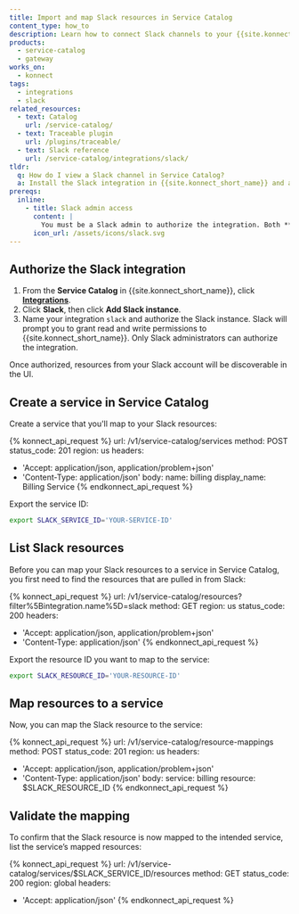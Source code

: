 ```yaml
---
title: Import and map Slack resources in Service Catalog
content_type: how_to
description: Learn how to connect Slack channels to your {{site.konnect_catalog}} service in {{site.konnect_short_name}}.
products:
  - service-catalog
  - gateway
works_on:
  - konnect
tags:
  - integrations
  - slack
related_resources:
  - text: Catalog
    url: /service-catalog/
  - text: Traceable plugin
    url: /plugins/traceable/
  - text: Slack reference
    url: /service-catalog/integrations/slack/
tldr:
  q: How do I view a Slack channel in Service Catalog?
  a: Install the Slack integration in {{site.konnect_short_name}} and authorize it using Slack admin credentials. Create a Service Catalog service and associate it with your Slack channel to improve visibility and ownership.
prereqs:
  inline:
    - title: Slack admin access
      content: |
        You must be a Slack admin to authorize the integration. Both **read** and **write** scopes are required by {{site.konnect_short_name}} to complete the connection.
      icon_url: /assets/icons/slack.svg
---
```


## Authorize the Slack integration

1. From the **Service Catalog** in {{site.konnect_short_name}}, click **[Integrations](https://cloud.konghq.com/us/service-catalog/integrations)**.
2. Click **Slack**, then click **Add Slack instance**.
3. Name your integration `slack` and authorize the Slack instance. Slack will prompt you to grant read and write permissions to {{site.konnect_short_name}}. Only Slack administrators can authorize the integration.

Once authorized, resources from your Slack account will be discoverable in the UI.


## Create a service in Service Catalog

Create a service that you'll map to your Slack resources:

<!--vale off-->
{% konnect_api_request %}
url: /v1/service-catalog/services
method: POST
status_code: 201
region: us
headers:
  - 'Accept: application/json, application/problem+json'
  - 'Content-Type: application/json'
body:
  name: billing
  display_name: Billing Service
{% endkonnect_api_request %}
<!--vale on-->

Export the service ID:

```sh
export SLACK_SERVICE_ID='YOUR-SERVICE-ID'
```

## List Slack resources

Before you can map your Slack resources to a service in Service Catalog, you first need to find the resources that are pulled in from Slack:

<!--vale off-->
{% konnect_api_request %}
url: /v1/service-catalog/resources?filter%5Bintegration.name%5D=slack
method: GET
region: us
status_code: 200
headers:
  - 'Accept: application/json, application/problem+json'
  - 'Content-Type: application/json'
{% endkonnect_api_request %}
<!--vale on-->

Export the resource ID you want to map to the service:

```sh
export SLACK_RESOURCE_ID='YOUR-RESOURCE-ID'
```

## Map resources to a service

Now, you can map the Slack resource to the service:

<!--vale off-->
{% konnect_api_request %}
url: /v1/service-catalog/resource-mappings
method: POST
status_code: 201
region: us
headers:
  - 'Accept: application/json, application/problem+json'
  - 'Content-Type: application/json'
body:
  service: billing
  resource: $SLACK_RESOURCE_ID
{% endkonnect_api_request %}
<!--vale on-->


## Validate the mapping

To confirm that the Slack resource is now mapped to the intended service, list the service’s mapped resources:

<!--vale off-->
{% konnect_api_request %}
url: /v1/service-catalog/services/$SLACK_SERVICE_ID/resources
method: GET
status_code: 200
region: global
headers:
  - 'Accept: application/json'
{% endkonnect_api_request %}
<!--vale on-->

